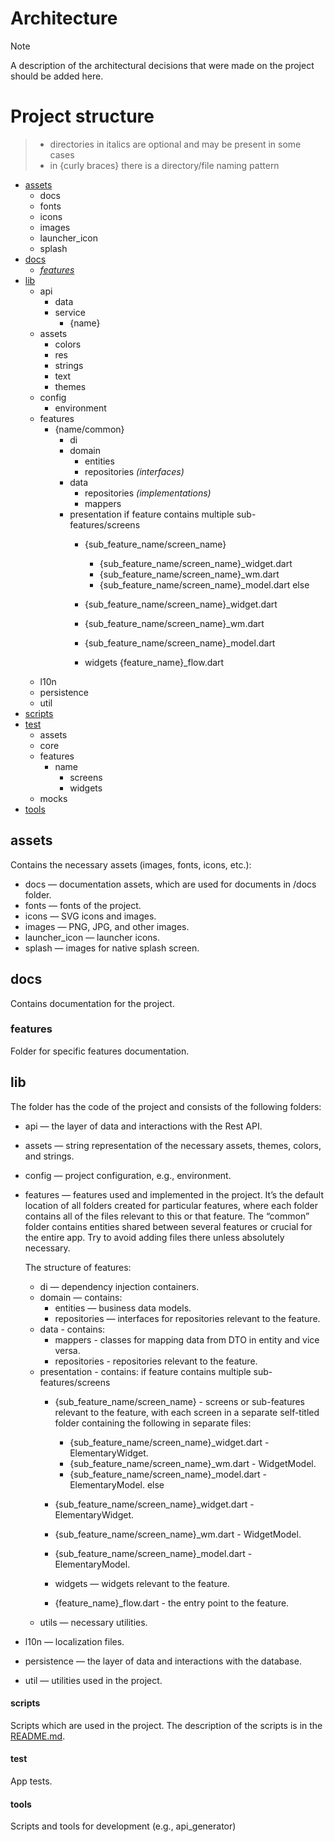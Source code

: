 # Architecture

> [!NOTE]
> A description of the architectural decisions that were made on the project should be added here.

# Project structure

> - directories in italics are optional and may be present in some cases
> - in {curly braces} there is a directory/file naming pattern

- [assets](#assets)
  - docs
  - fonts
  - icons
  - images
  - launcher_icon
  - splash
- [docs](#docs)
  - [_features_](#features)
- [lib](#lib)
    - api
        - data
        - service
            - {name}
    - assets
        - colors
        - res
        - strings
        - text
        - themes
    - config
      - environment
    - features
        - {name/common}
            - di
            - domain
                - entities
                - repositories *(interfaces)*
            - data
              - repositories *(implementations)*
              - mappers
            - presentation
              if feature contains multiple sub-features/screens
                - {sub_feature_name/screen_name}
                    - {sub_feature_name/screen_name}_widget.dart
                    - {sub_feature_name/screen_name}_wm.dart
                    - {sub_feature_name/screen_name}_model.dart
              else 
                - {sub_feature_name/screen_name}_widget.dart
                - {sub_feature_name/screen_name}_wm.dart
                - {sub_feature_name/screen_name}_model.dart

                - widgets
                {feature_name}_flow.dart
    - l10n
    - persistence
    - util
- [scripts](#scripts)
- [test](#test)
    - assets
    - core
    - features
        - name
            - screens
            - widgets
    - mocks
- [tools](#tools)

## assets

Contains the necessary assets (images, fonts, icons, etc.):

- docs — documentation assets, which are used for documents in /docs folder.
- fonts — fonts of the project.
- icons — SVG icons and images.
- images — PNG, JPG, and other images.
- launcher_icon — launcher icons.
- splash — images for native splash screen.

## docs

Contains documentation for the project.

### features

Folder for specific features documentation.

## lib

The folder has the code of the project and consists of the following folders:

- api — the layer of data and interactions with the Rest API.
- assets — string representation of the necessary assets, themes, colors, and strings.
- config — project configuration, e.g., environment.
- features — features used and implemented in the project. It’s the default location of all folders created for particular features, where each folder contains all of the files relevant to this or that feature. The “common” folder contains entities shared between several features or crucial for the entire app. Try to avoid adding files there unless absolutely necessary. 

  The structure of features:


  - di — dependency injection containers.
  - domain — contains:
    - entities — business data models.
    - repositories — interfaces for repositories relevant to the feature.
  - data - contains:
    - mappers - classes for mapping data from DTO in entity and vice versa.
    - repositories - repositories relevant to the feature.
  - presentation - contains:
   if feature contains multiple sub-features/screens
    - {sub_feature_name/screen_name} - screens or sub-features relevant to the feature, with each screen in a separate self-titled folder containing the following in separate files:
        - {sub_feature_name/screen_name}_widget.dart - ElementaryWidget.
        - {sub_feature_name/screen_name}_wm.dart - WidgetModel.
        - {sub_feature_name/screen_name}_model.dart - ElementaryModel.
   else
    - {sub_feature_name/screen_name}_widget.dart - ElementaryWidget.
    - {sub_feature_name/screen_name}_wm.dart - WidgetModel.
    - {sub_feature_name/screen_name}_model.dart - ElementaryModel.

    - widgets — widgets relevant to the feature.
    - {feature_name}_flow.dart - the entry point to the feature.
  - utils — necessary utilities.
- l10n — localization files.
- persistence — the layer of data and interactions with the database.
- util — utilities used in the project.

#### scripts

Scripts which are used in the project.
The description of the scripts is in the [README.md](/README.md#project-scripts).

#### test

App tests.

#### tools

Scripts and tools for development (e.g., api_generator)
